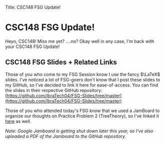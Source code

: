 Title: CSC148 FSG Update!

# CSC148 FSG Update!

Heyo, CSC148! Miss me yet? ....no? Okay well in any case, I'm back with your CSC148 FSG Update! 

## CSC148 FSG Slides + Related Links
Those of you who come to my FSG Session know I use the fancy $\LaTeX$ slides. I've noticed a lot of FSG-goers don't know that I post these slides to my GitHub, so I've decided to link it here for ease-of-access. You can find the slides in their respective GitHub repository: [https://github.com/IbraTech04/FSG-Slides/tree/master](https://github.com/IbraTech04/FSG-Slides/tree/master)

Those of you who attended today's FSG know that we used a JamBoard to organize our thoughts on Practice Problem 2 (TreeTheory), so I've linked it [here](https://jamboard.google.com/d/11ejw4M3Y-lRpPjksWG2CCXBEE6K1cYsetlSyY0h7ZXQ/edit?usp=sharing) as well. 

*Note: Google Jamboard is getting shut down later this year, so I've also uploaded a PDF of the Jamboard to the GitHub repository.*